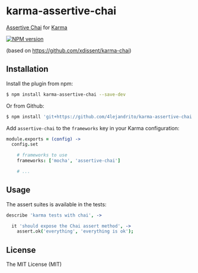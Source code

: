 karma-assertive-chai
==========

[Assertive Chai](https://github.com/jokeyrhyme/assertive-chai.js) for [Karma](http://karma-runner.github.io)

[![NPM version](https://badge.fury.io/js/karma-assertive-chai.png)](http://badge.fury.io/js/karma-assertive-chai)

(based on https://github.com/xdissent/karma-chai)

Installation
------------

Install the plugin from npm:

```sh
$ npm install karma-assertive-chai --save-dev
```

Or from Github:

```sh
$ npm install 'git+https://github.com/4lejandrito/karma-assertive-chai.git' --save-dev
```

Add `assertive-chai` to the `frameworks` key in your Karma configuration:

```coffee
module.exports = (config) ->
  config.set

    # frameworks to use
    frameworks: ['mocha', 'assertive-chai']

    # ...
```


Usage
-----

The assert suites is available in the tests:

```coffee
describe 'karma tests with chai', ->

  it 'should expose the Chai assert method', ->
    assert.ok('everything', 'everything is ok');
```

License
-------

The MIT License (MIT)

